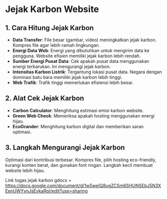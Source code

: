 # Jejak Karbon Website

## 1. Cara Hitung Jejak Karbon

-   **Data Transfer**: File besar (gambar, video) meningkatkan jejak karbon. Kompres file agar lebih ramah lingkungan.
-   **Energi Data Web**: Energi yang dibutuhkan untuk mengirim data ke pengguna. Website efisien memiliki jejak karbon lebih rendah.
-   **Sumber Energi Pusat Data**: Cek apakah pusat data menggunakan energi terbarukan. Ini mengurangi jejak karbon.
-   **Intensitas Karbon Listrik**: Tergantung lokasi pusat data. Negara dengan dominasi batu bara memiliki jejak karbon lebih tinggi.
-   **Web Trafik**: Trafik tinggi memerlukan efisiensi lebih besar.

## 2. Alat Cek Jejak Karbon

-   **Carbon Calculator**: Menghitung estimasi emisi karbon website.
-   **Green Web Check**: Memeriksa apakah hosting menggunakan energi hijau.
-   **EcoGrander**: Menghitung karbon digital dan memberikan saran optimasi.

## 3. Langkah Mengurangi Jejak Karbon

Optimasi dari kontribusi terbesar. Kompres file, pilih hosting eco-friendly, kurangi konten berat, dan gunakan font ringan. Langkah kecil membuat website lebih hijau.

Link tugas jejak karbon gdocs = https://docs.google.com/document/d/1w5weIQ8ugZCSm6SHUNSEbJ5N3XEenUWYvnJsEykaRpI/edit?usp=sharing
